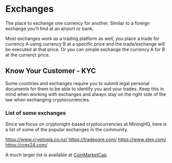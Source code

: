 # Exchanges

The place to exchange one currency for another. Similar to a foreign exchange you'll find at an airport or bank.

Most exchanges work as a trading platform as well, you place a trade for currency A using currency B at a specific price
and the trade/exchange will be executed at that price. Or you can simple exchange the currency A for B at the currenct price.


## Know Your Customer - KYC

Some countries and exchanges require you to submit legal personal documents for them to be able to identify you and your trades. 
Keep this in mind when working with exchanges and always stay on the right side of the law when exchanging cryptocurrencies.


### List of some exchanges

Since we focus on cryptonight-based cryptocurrencies at MiningHQ, here is a list of some of the popular exchanges in the community.

https://www.cryptopia.co.nz/
https://tradeogre.com/
https://www.stex.com/
https://crex24.com/

A much larger list is available at [CoinMarketCap](https://coinmarketcap.com/rankings/exchanges/)
